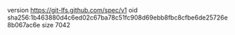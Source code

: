 version https://git-lfs.github.com/spec/v1
oid sha256:1b463880d4c6ed02c67ba78c51fc908d69ebb8fbc8cfbe6de25726e8b067ac6e
size 7042
